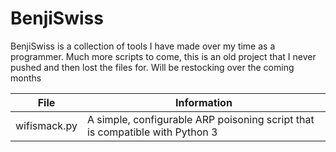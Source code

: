 # BenjiSwiss
BenjiSwiss is a collection of tools I have made over my time as a programmer. Much more scripts to come, this is an old project that I never pushed and then lost the files for. Will be restocking over the coming months


| File  | Information |
| ------------- | ------------- |
| wifismack.py  | A simple, configurable ARP poisoning script that is compatible with Python 3  |
